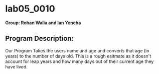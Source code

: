 # lab05_0010

**Group: Rohan Walia and Ian Yencha**

## Program Description:

Our Program Takes the users name and age and converts that age (in years) to the number of days old. This is a rough esitmate as it doesn't account for leap years and how many days out of their current age they have lived.
